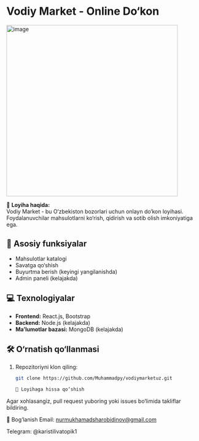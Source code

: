 # Vodiy Market - Online Do‘kon  
<img width="446" alt="image" src="https://github.com/user-attachments/assets/e1bee937-4c36-47fe-ba3d-6e69d6f3b949" />


🚀 **Loyiha haqida:**  
Vodiy Market - bu O‘zbekiston bozorlari uchun onlayn do‘kon loyihasi. Foydalanuvchilar mahsulotlarni ko‘rish, qidirish va sotib olish imkoniyatiga ega.  

## 📌 Asosiy funksiyalar  
- Mahsulotlar katalogi  
- Savatga qo‘shish  
- Buyurtma berish (keyingi yangilanishda)  
- Admin paneli (kelajakda)  

## 💻 Texnologiyalar  
- **Frontend:** React.js, Bootstrap  
- **Backend:** Node.js (kelajakda)  
- **Ma’lumotlar bazasi:** MongoDB (kelajakda)  

## 🛠 O‘rnatish qo‘llanmasi  
1. Repozitoriyni klon qiling:  
   ```bash
   git clone https://github.com/Muhammadpy/vodiymarketuz.git

   🤝 Loyihaga hissa qo‘shish
Agar xohlasangiz, pull request yuboring yoki issues bo‘limida takliflar bildiring.

📌 Bog‘lanish
Email: nurmukhamadsharobidinov@gmail.com

Telegram: @karistilivatopik1
